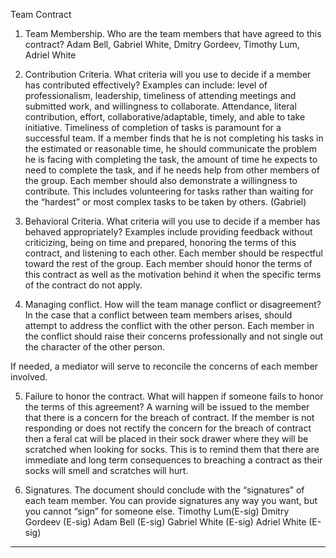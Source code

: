 Team Contract


1. Team Membership. Who are the team members that have agreed to this contract?
Adam Bell, Gabriel White, Dmitry Gordeev, Timothy Lum, Adriel White

2. Contribution Criteria. What criteria will you use to decide if a member has contributed effectively? Examples can include: level of professionalism, leadership, timeliness of attending meetings and submitted work, and willingness to collaborate.
Attendance, literal contribution, effort, collaborative/adaptable, timely, and able to take initiative.
Timeliness of completion of tasks is paramount for a successful team. If a member finds that he is not completing his tasks in the estimated or reasonable time, he should communicate the problem he is facing with completing the task, the amount of time he expects to need to complete the task, and if he needs help from other members of the group.
Each member should also demonstrate a willingness to contribute. This includes volunteering for tasks rather than waiting for the “hardest” or most complex tasks to be taken by others. (Gabriel)

3. Behavioral Criteria. What criteria will you use to decide if a member has behaved appropriately? Examples include providing feedback without criticizing, being on time and prepared, honoring the terms of this contract, and listening to each other.
Each member should be respectful toward the rest of the group.
Each member should honor the terms of this contract as well as the motivation behind it when the specific terms of the contract do not apply.

4. Managing conflict. How will the team manage conflict or disagreement?
In the case that a conflict between team members arises, should attempt to address the conflict with the other person. Each member in the conflict should raise their concerns professionally and not single out the character of the other person.

If needed, a mediator will serve to reconcile the concerns of each member involved.

5. Failure to honor the contract. What will happen if someone fails to honor the terms of this agreement?
A warning will be issued to the member that there is a concern for the breach of contract. If the member is not responding or does not rectify the concern for the breach of contract then a feral cat will be placed in their sock drawer where they will be scratched when looking for socks. This is to remind them that there are immediate and long term consequences to breaching a contract as their socks will smell and scratches will hurt.

6. Signatures. The document should conclude with the “signatures” of each team member. You can provide signatures any way you want, but you cannot “sign” for someone else.
Timothy Lum(E-sig)
Dmitry Gordeev (E-sig)
Adam Bell (E-sig)
Gabriel White (E-sig)
Adriel White (E-sig)
__________________________________________
